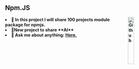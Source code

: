 </div>
<b class="width:10%">
<h2>Npm.JS</h2>
<img width="20%" align="right" alt="Github" src="https://encrypted-tbn0.gstatic.com/images?q=tbn:ANd9GcSJxew-w5aO5ARRdSYPxaPh2pwS7MuAnQ3A2xyEXSQBCUeb4rEV-qIb3-Sy_3X8QBGsBtk" />
<li><b>🔭 In this project I will share 100 projects module package for npmjs.</li>
<li><b>🌱New project to share</b> **AI**</li>
<li><b>💬 Ask me about anything:</b> <a href="https://discordapp.com/users/1070795507082985524">Here.</a></li>
